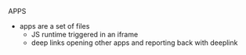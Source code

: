 APPS


* apps are a set of files
    * JS runtime triggered in an iframe
    * deep links opening other apps and reporting back with deeplink